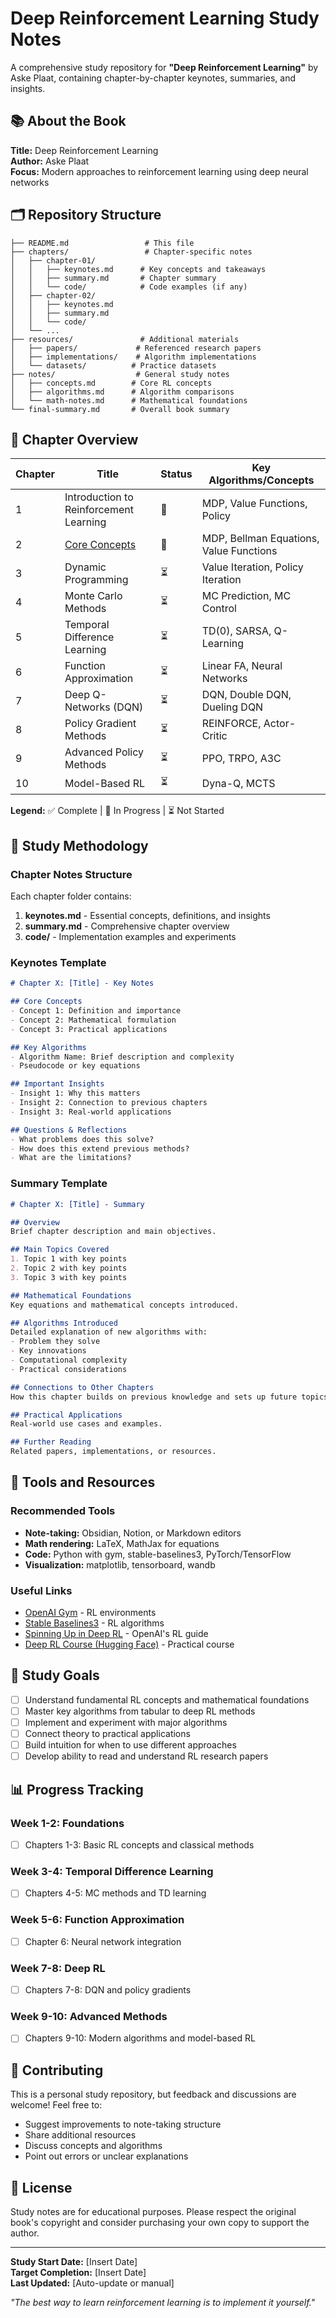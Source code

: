 # Deep Reinforcement Learning Study Notes

A comprehensive study repository for **"Deep Reinforcement Learning"** by Aske Plaat, containing chapter-by-chapter keynotes, summaries, and insights.

## 📚 About the Book

**Title:** Deep Reinforcement Learning  
**Author:** Aske Plaat  
**Focus:** Modern approaches to reinforcement learning using deep neural networks

## 🗂️ Repository Structure

```
├── README.md                 # This file
├── chapters/                 # Chapter-specific notes
│   ├── chapter-01/
│   │   ├── keynotes.md      # Key concepts and takeaways
│   │   ├── summary.md       # Chapter summary
│   │   └── code/            # Code examples (if any)
│   ├── chapter-02/
│   │   ├── keynotes.md
│   │   ├── summary.md
│   │   └── code/
│   └── ...
├── resources/               # Additional materials
│   ├── papers/             # Referenced research papers
│   ├── implementations/    # Algorithm implementations
│   └── datasets/          # Practice datasets
├── notes/                  # General study notes
│   ├── concepts.md        # Core RL concepts
│   ├── algorithms.md      # Algorithm comparisons
│   └── math-notes.md      # Mathematical foundations
└── final-summary.md       # Overall book summary
```

## 📖 Chapter Overview

| Chapter | Title | Status | Key Algorithms/Concepts |
|---------|-------|--------|------------------------|
| 1 | Introduction to Reinforcement Learning | 🔄 | MDP, Value Functions, Policy |
| 2 | [Core Concepts](chapters/chapter-02.md) | 🔄 | MDP, Bellman Equations, Value Functions |
| 3 | Dynamic Programming | ⏳ | Value Iteration, Policy Iteration |
| 4 | Monte Carlo Methods | ⏳ | MC Prediction, MC Control |
| 5 | Temporal Difference Learning | ⏳ | TD(0), SARSA, Q-Learning |
| 6 | Function Approximation | ⏳ | Linear FA, Neural Networks |
| 7 | Deep Q-Networks (DQN) | ⏳ | DQN, Double DQN, Dueling DQN |
| 8 | Policy Gradient Methods | ⏳ | REINFORCE, Actor-Critic |
| 9 | Advanced Policy Methods | ⏳ | PPO, TRPO, A3C |
| 10 | Model-Based RL | ⏳ | Dyna-Q, MCTS |

**Legend:** ✅ Complete | 🔄 In Progress | ⏳ Not Started

## 📝 Study Methodology

### Chapter Notes Structure

Each chapter folder contains:

1. **keynotes.md** - Essential concepts, definitions, and insights
2. **summary.md** - Comprehensive chapter overview
3. **code/** - Implementation examples and experiments

### Keynotes Template

```markdown
# Chapter X: [Title] - Key Notes

## Core Concepts
- Concept 1: Definition and importance
- Concept 2: Mathematical formulation
- Concept 3: Practical applications

## Key Algorithms
- Algorithm Name: Brief description and complexity
- Pseudocode or key equations

## Important Insights
- Insight 1: Why this matters
- Insight 2: Connection to previous chapters
- Insight 3: Real-world applications

## Questions & Reflections
- What problems does this solve?
- How does this extend previous methods?
- What are the limitations?
```

### Summary Template

```markdown
# Chapter X: [Title] - Summary

## Overview
Brief chapter description and main objectives.

## Main Topics Covered
1. Topic 1 with key points
2. Topic 2 with key points
3. Topic 3 with key points

## Mathematical Foundations
Key equations and mathematical concepts introduced.

## Algorithms Introduced
Detailed explanation of new algorithms with:
- Problem they solve
- Key innovations
- Computational complexity
- Practical considerations

## Connections to Other Chapters
How this chapter builds on previous knowledge and sets up future topics.

## Practical Applications
Real-world use cases and examples.

## Further Reading
Related papers, implementations, or resources.
```

## 🔧 Tools and Resources

### Recommended Tools
- **Note-taking:** Obsidian, Notion, or Markdown editors
- **Math rendering:** LaTeX, MathJax for equations
- **Code:** Python with gym, stable-baselines3, PyTorch/TensorFlow
- **Visualization:** matplotlib, tensorboard, wandb

### Useful Links
- [OpenAI Gym](https://gym.openai.com/) - RL environments
- [Stable Baselines3](https://stable-baselines3.readthedocs.io/) - RL algorithms
- [Spinning Up in Deep RL](https://spinningup.openai.com/) - OpenAI's RL guide
- [Deep RL Course (Hugging Face)](https://huggingface.co/learn/deep-rl-course) - Practical course

## 🎯 Study Goals

- [ ] Understand fundamental RL concepts and mathematical foundations
- [ ] Master key algorithms from tabular to deep RL methods
- [ ] Implement and experiment with major algorithms
- [ ] Connect theory to practical applications
- [ ] Build intuition for when to use different approaches
- [ ] Develop ability to read and understand RL research papers

## 📊 Progress Tracking

### Week 1-2: Foundations
- [ ] Chapters 1-3: Basic RL concepts and classical methods

### Week 3-4: Temporal Difference Learning
- [ ] Chapters 4-5: MC methods and TD learning

### Week 5-6: Function Approximation
- [ ] Chapter 6: Neural network integration

### Week 7-8: Deep RL
- [ ] Chapters 7-8: DQN and policy gradients

### Week 9-10: Advanced Methods
- [ ] Chapters 9-10: Modern algorithms and model-based RL

## 🤝 Contributing

This is a personal study repository, but feedback and discussions are welcome! Feel free to:
- Suggest improvements to note-taking structure
- Share additional resources
- Discuss concepts and algorithms
- Point out errors or unclear explanations

## 📄 License

Study notes are for educational purposes. Please respect the original book's copyright and consider purchasing your own copy to support the author.

---

**Study Start Date:** [Insert Date]  
**Target Completion:** [Insert Date]  
**Last Updated:** [Auto-update or manual]

*"The best way to learn reinforcement learning is to implement it yourself."*